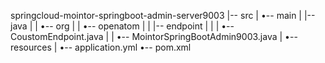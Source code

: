 springcloud-mointor-springboot-admin-server9003
|-- src
|   •-- main
|       |-- java
|       |   •-- org
|       |       •-- openatom
|       |           |-- endpoint
|       |           |   •-- CoustomEndpoint.java
|       |           •-- MointorSpringBootAdmin9003.java
|       •-- resources
|           •-- application.yml
•-- pom.xml